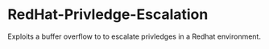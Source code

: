 # RedHat-Privledge-Escalation
Exploits a buffer overflow to to escalate privledges in a Redhat environment.
